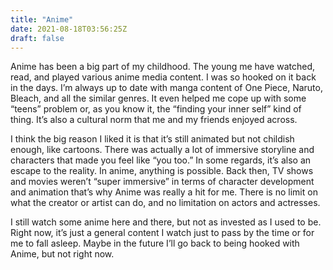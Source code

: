 ```yaml
---
title: "Anime"
date: 2021-08-18T03:56:25Z
draft: false
---
```


Anime has been a big part of my childhood. The young me have watched, read, and played various anime media content. I was so hooked on it back in the days. I’m always up to date with manga content of One Piece, Naruto, Bleach, and all the similar genres. It even helped me cope up with some “teens” problem or, as you know it, the “finding your inner self” kind of thing. It’s also a cultural norm that me and my friends enjoyed across. 

I think the big reason I liked it is that it’s still animated but not childish enough, like cartoons. There was actually a lot of immersive storyline and characters that made you feel like “you too.” In some regards, it’s also an escape to the reality. In anime, anything is possible. Back then, TV shows and movies weren’t “super immersive” in terms of character development and animation that’s why Anime was really a hit for me. There is no limit on what the creator or artist can do, and no limitation on actors and actresses. 

I still watch some anime here and there, but not as invested as I used to be. Right now, it’s just a general content I watch just to pass by the time or for me to fall asleep. Maybe in the future I’ll go back to being hooked with Anime, but not right now.